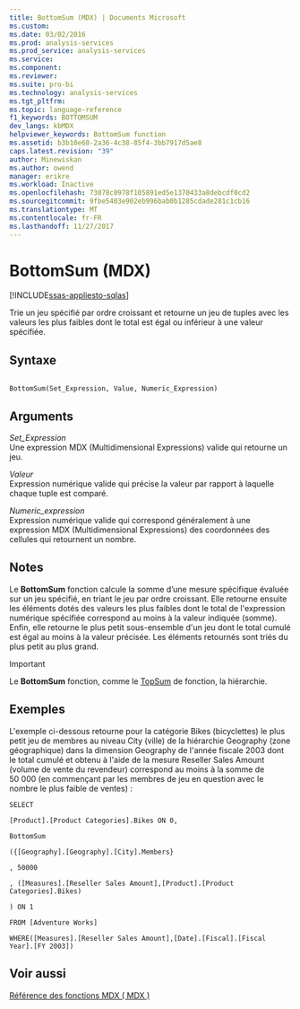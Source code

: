 ```yaml
---
title: BottomSum (MDX) | Documents Microsoft
ms.custom: 
ms.date: 03/02/2016
ms.prod: analysis-services
ms.prod_service: analysis-services
ms.service: 
ms.component: 
ms.reviewer: 
ms.suite: pro-bi
ms.technology: analysis-services
ms.tgt_pltfrm: 
ms.topic: language-reference
f1_keywords: BOTTOMSUM
dev_langs: kbMDX
helpviewer_keywords: BottomSum function
ms.assetid: b3b10e68-2a36-4c38-85f4-3bb7917d5ae8
caps.latest.revision: "39"
author: Minewiskan
ms.author: owend
manager: erikre
ms.workload: Inactive
ms.openlocfilehash: 73078c0978f105891ed5e1370433a8debcdf0cd2
ms.sourcegitcommit: 9fbe5403e902eb996bab0b1285cdade281c1cb16
ms.translationtype: MT
ms.contentlocale: fr-FR
ms.lasthandoff: 11/27/2017
---
```

# <a name="bottomsum-mdx"></a>BottomSum (MDX)
[!INCLUDE[ssas-appliesto-sqlas](../includes/ssas-appliesto-sqlas.md)]

  Trie un jeu spécifié par ordre croissant et retourne un jeu de tuples avec les valeurs les plus faibles dont le total est égal ou inférieur à une valeur spécifiée.  
  
## <a name="syntax"></a>Syntaxe  
  
```  
  
BottomSum(Set_Expression, Value, Numeric_Expression)  
```  
  
## <a name="arguments"></a>Arguments  
 *Set_Expression*  
 Une expression MDX (Multidimensional Expressions) valide qui retourne un jeu.  
  
 *Valeur*  
 Expression numérique valide qui précise la valeur par rapport à laquelle chaque tuple est comparé.  
  
 *Numeric_expression*  
 Expression numérique valide qui correspond généralement à une expression MDX (Multidimensional Expressions) des coordonnées des cellules qui retournent un nombre.  
  
## <a name="remarks"></a>Notes  
 Le **BottomSum** fonction calcule la somme d’une mesure spécifique évaluée sur un jeu spécifié, en triant le jeu par ordre croissant. Elle retourne ensuite les éléments dotés des valeurs les plus faibles dont le total de l'expression numérique spécifiée correspond au moins à la valeur indiquée (somme). Enfin, elle retourne le plus petit sous-ensemble d'un jeu dont le total cumulé est égal au moins à la valeur précisée. Les éléments retournés sont triés du plus petit au plus grand.  
  
> [!IMPORTANT]  
>  Le **BottomSum** fonction, comme le [TopSum](../mdx/topsum-mdx.md) de fonction, la hiérarchie.  
  
## <a name="examples"></a>Exemples  
 L'exemple ci-dessous retourne pour la catégorie Bikes (bicyclettes) le plus petit jeu de membres au niveau City (ville) de la hiérarchie Geography (zone géographique) dans la dimension Geography de l'année fiscale 2003 dont le total cumulé et obtenu à l'aide de la mesure Reseller Sales Amount (volume de vente du revendeur) correspond au moins à la somme de 50 000 (en commençant par les membres de jeu en question avec le nombre le plus faible de ventes) :  
  
 `SELECT`  
  
 `[Product].[Product Categories].Bikes ON 0,`  
  
 `BottomSum`  
  
 `({[Geography].[Geography].[City].Members}`  
  
 `, 50000`  
  
 `, ([Measures].[Reseller Sales Amount],[Product].[Product Categories].Bikes)`  
  
 `) ON 1`  
  
 `FROM [Adventure Works]`  
  
 `WHERE([Measures].[Reseller Sales Amount],[Date].[Fiscal].[Fiscal Year].[FY 2003])`  
  
## <a name="see-also"></a>Voir aussi  
 [Référence des fonctions MDX &#40; MDX &#41;](../mdx/mdx-function-reference-mdx.md)  
  
  
